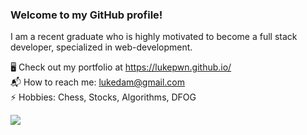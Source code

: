 ### Welcome to my GitHub profile!

I am a recent graduate who is highly motivated to become a full stack developer, specialized in web-development. 

🖥 Check out my portfolio at https://lukepwn.github.io/  
📬 How to reach me: lukedam@gmail.com  
:zap: Hobbies: Chess, Stocks, Algorithms, DFOG

<!-- <img src="https://github-readme-stats.vercel.app/api?username=lukepwn&&show_icons=true&count_private=true&theme=radical"> -->

<img src="https://github-readme-stats.vercel.app/api/top-langs/?username=lukepwn&exclude_repo=Racing-Revolution,ExplorationGame&layout=compact&theme=radical&langs_count=10">

